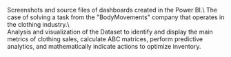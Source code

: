 Screenshots and source files of dashboards created in the Power BI.\ 
The case of solving a task from the "BodyMovements" company that operates in the clothing industry.\  
Analysis and visualization of the Dataset to identify and display the main metrics of clothing sales, calculate ABC matrices, perform predictive analytics, and mathematically indicate actions to optimize inventory.
